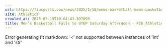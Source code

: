 ```yaml
---
url: https://fiusports.com/news/2025/1/18/mens-basketball-mens-basketball-falls-to-utep-saturday-afternoon.aspx
site: Athletics
crawled_at: 2025-05-13T10:04:43.397899
title: Men’s Basketball Falls to UTEP Saturday Afternoon - FIU Athletics
---
```


Error generating fit markdown: '<' not supported between instances of 'int' and 'str'
